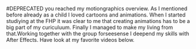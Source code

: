 #DEPRECATED
you reached my motiongraphics overview. As I mentioned before already as a child I loved cartoons and animations. When I started studiying at the FHP it was clear to me that creating animations has to be a big part of my curiculuum. Finally I managed to make my living from that.Working together with the group forseesense I deepend my skills with After Effects. Have look at my favorite videos below.  
